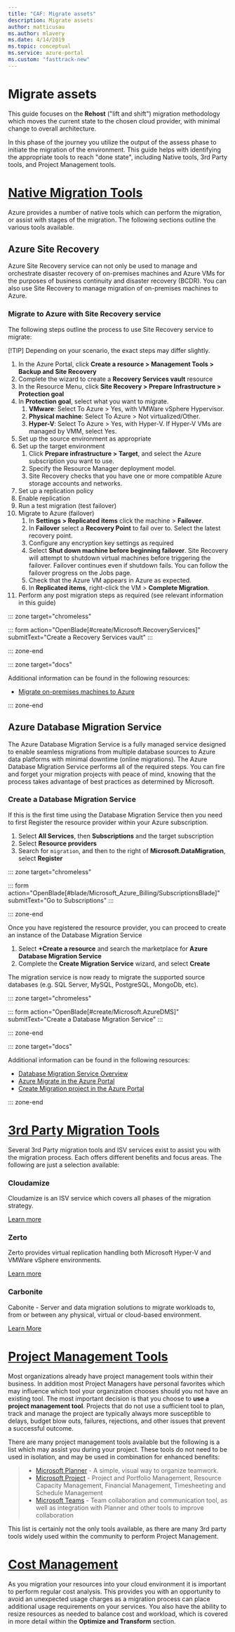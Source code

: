 ```yaml
---
title: "CAF: Migrate assets"
description: Migrate assets
author: matticusau
ms.author: mlavery
ms.date: 4/14/2019
ms.topic: conceptual
ms.service: azure-portal
ms.custom: "fasttrack-new"
---
```


# Migrate assets

This guide focuses on the **Rehost** ("lift and shift") migration methodology which moves the current state to the chosen cloud provider, with minimal change to overall architecture.

In this phase of the journey you utilize the output of the assess phase to initiate the migration of the environment. This guide helps with identifying the appropriate tools to reach "done state", including Native tools, 3rd Party tools, and Project Management tools.

# [Native Migration Tools](#tab/Tools)

Azure provides a number of native tools which can perform the migration, or assist with stages of the migration. The following sections outline the various tools available.

## Azure Site Recovery

Azure Site Recovery service can not only be used to manage and orchestrate disaster recovery of on-premises machines and Azure VMs for the purposes of business continuity and disaster recovery (BCDR). You can also use Site Recovery to manage migration of on-premises machines to Azure.

### Migrate to Azure with Site Recovery service

The following steps outline the process to use Site Recovery service to migrate:

[!TIP] Depending on your scenario, the exact steps may differ slightly.

1. In the Azure Portal, click **Create a resource > Management Tools > Backup and Site Recovery**
1. Complete the wizard to create a **Recovery Services vault** resource
1. In the Resource Menu, click **Site Recovery > Prepare Infrastructure > Protection goal**
1. In **Protection goal**, select what you want to migrate.
    1. **VMware**: Select To Azure > Yes, with VMWare vSphere Hypervisor.
    1. **Physical machine**: Select To Azure > Not virtualized/Other.
    1. **Hyper-V**: Select To Azure > Yes, with Hyper-V. If Hyper-V VMs are managed by VMM, select Yes.
1. Set up the source environment as appropriate
1. Set up the target environment
    1. Click **Prepare infrastructure > Target**, and select the Azure subscription you want to use.
    1. Specify the Resource Manager deployment model.
    1. Site Recovery checks that you have one or more compatible Azure storage accounts and networks.
1. Set up a replication policy
1. Enable replication
1. Run a test migration (test failover)
1. Migrate to Azure (failover)
    1. In **Settings > Replicated items** click the machine > **Failover**.
    1. In **Failover** select a **Recovery Point** to fail over to. Select the latest recovery point.
    1. Configure any encryption key settings as required
    1. Select **Shut down machine before beginning failover**. Site Recovery will attempt to shutdown virtual machines before triggering the failover. Failover continues even if shutdown fails. You can follow the failover progress on the Jobs page.
    1. Check that the Azure VM appears in Azure as expected.
    1. In **Replicated items**, right-click the VM > **Complete Migration**.
1. Perform any post migration steps as required (see relevant information in this guide)

::: zone target="chromeless"

::: form action="OpenBlade[#create/Microsoft.RecoveryServices]" submitText="Create a Recovery Services vault" :::

::: zone-end

::: zone target="docs"

Additional information can be found in the following resources:

* [Migrate on-premises machines to Azure](https://docs.microsoft.com/en-gb/azure/site-recovery/migrate-tutorial-on-premises-azure)

::: zone-end

## Azure Database Migration Service

The Azure Database Migration Service is a fully managed service designed to enable seamless migrations from multiple database sources to Azure data platforms with minimal downtime (online migrations). The Azure Database Migration Service performs all of the required steps. You can fire and forget your migration projects with peace of mind, knowing that the process takes advantage of best practices as determined by Microsoft.

### Create a Database Migration Service

If this is the first time using the Database Migration Service then you need to first Register the resource provider within your Azure subscription.

1. Select **All Services**, then **Subscriptions** and the target subscription
1. Select **Resource providers**
1. Search for `migration`, and then to the right of **Microsoft.DataMigration**, select **Register**

::: zone target="chromeless"

::: form action="OpenBlade[#blade/Microsoft_Azure_Billing/SubscriptionsBlade]" submitText="Go to Subscriptions" :::

::: zone-end

Once you have registered the resource provider, you can proceed to create an instance of the Database Migration Service

1. Select **+Create a resource** and search the marketplace for **Azure Database Migration Service**
1. Complete the **Create Migration Service** wizard, and select **Create**

The migration service is now ready to migrate the supported source databases (e.g. SQL Server, MySQL, PostgreSQL, MongoDb, etc).

::: zone target="chromeless"

::: form action="OpenBlade[#create/Microsoft.AzureDMS]" submitText="Create a Database Migration Service" :::

::: zone-end

::: zone target="docs"

Additional information can be found in the following resources:

* [Database Migration Service Overview](https://docs.microsoft.com/en-gb/azure/dms/dms-overview)
* [Azure Migrate in the Azure Portal](https://portal.azure.com/#blade/Microsoft_Azure_ManagementGroups/HierarchyBlade)
* [Create Migration project in the Azure Portal](https://ms.portal.azure.com/#create/Microsoft.AzureMigrate)

::: zone-end

# [3rd Party Migration Tools](#tab/3rd-party-tools)

Several 3rd Party migration tools and ISV services exist to assist you with the migration process. Each offers different benefits and focus areas. The following are just a selection available:

### Cloudamize

Cloudamize is an ISV service which covers all phases of the migration strategy.

[Learn more](https://www.cloudamize.com/)

### Zerto

Zerto provides virtual replication handling both Microsoft Hyper-V and VMWare vSphere environments.

[Learn more](https://www.zerto.com/solutions/use-cases/data-center-migration-software/)

### Carbonite

Cabonite - Server and data migration solutions to migrate workloads to, from or between any physical, virtual or cloud-based environment.

[Learn More](https://www.carbonite.com/data-protection/data-migration-software)

# [Project Management Tools](#tab/project-management-tools)

Most organizations already have project management tools within their business. In addition most Project Managers have personal favorites which may influence which tool your organization chooses should you not have an existing tool. The most important decision is that you choose to **use a project management tool**. Projects that do not use a sufficient tool to plan, track and manage the project are typically always more susceptible to delays, budget blow outs, failures, rejections, and other issues that prevent a successful outcome.

There are many project management tools available but the following is a list which may assist you during your project. These tools do not need to be used in isolation, and may be used in combination for enhanced benefits:

> * [Microsoft Planner](https://tasks.office.com/) - A simple, visual way to organize teamwork.
> * [Microsoft Project](https://products.office.com/en-us/project/project-and-portfolio-management-software) - Project and Portfolio Management, Resource Capacity Management, Financial Management, Timesheeting and Schedule Management
> * [Microsoft Teams](https://products.office.com/en-us/microsoft-teams) - Team collaboration and communication tool, as well as integration with Planner and other tools to improve collaboration

This list is certainly not the only tools available, as there are many 3rd party tools widely used within the community to perform Project Management.

# [Cost Management](#tab/ManageCost)

As you migration your resources into your cloud environment it is important to perform regular cost analysis. This provides you with an opportunity to avoid an unexpected usage charges as a migration process can place additional usage requirements on your services. You also have the ability to resize resources as needed to balance cost and workload, which is covered in more detail within the **Optimize and Transform** section.
